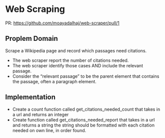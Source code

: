 # Web Scraping

PR: https://github.com/moayadalhaj/web-scraper/pull/1

## Proplem Domain

Scrape a Wikipedia page and record which passages need citations.

- The web scraper report the number of citations needed.
- The web scraper identify those cases AND include the relevant passage.
- Consider the “relevant passage” to be the parent element that contains the passage, often a paragraph element.

## Implementation

- Create a count function called get_citations_needed_count that takes in a url and returns an integer
- Create function called get_citations_needed_report that takes in a url and returns a string
the string should be formatted with each citation needed on own line, in order found.

